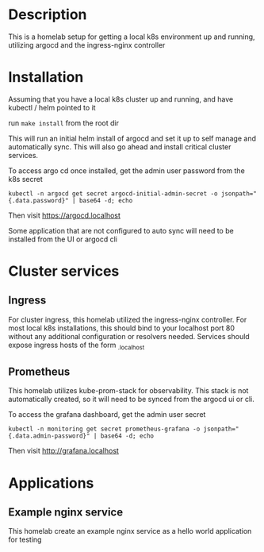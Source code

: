 # Description
This is a homelab setup for getting a local k8s environment up and running, utilizing argocd and the ingress-nginx controller

# Installation
Assuming that you have a local k8s cluster up and running, and have kubectl / helm pointed to it

run `make install` from the root dir

This will run an initial helm install of argocd and set it up to self manage and automatically sync.
This will also go ahead and install critical cluster services.

To access argo cd once installed, get the admin user password from the k8s secret
```
kubectl -n argocd get secret argocd-initial-admin-secret -o jsonpath="{.data.password}" | base64 -d; echo
```

Then visit https://argocd.localhost 

Some application that are not configured to auto sync will need to be installed from the UI or argocd cli

# Cluster services
## Ingress
For cluster ingress, this homelab utilized the ingress-nginx controller. For most local k8s installations, this should bind to your localhost port 80 without any additional configuration or resolvers needed.
Services should expose ingress hosts of the form <sub>.localhost 

## Prometheus
This homelab utilizes kube-prom-stack for observability. This stack is not automatically created, so it will need to be synced from the argocd ui or cli.

To access the grafana dashboard, get the admin user secret
```
kubectl -n monitoring get secret prometheus-grafana -o jsonpath="{.data.admin-password}" | base64 -d; echo
```

Then visit http://grafana.localhost


# Applications
## Example nginx service
This homelab create an example nginx service as a hello world application for testing

 
